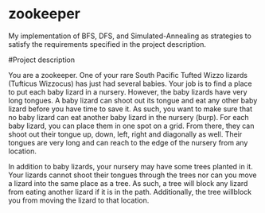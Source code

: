 # zookeeper 
My implementation of BFS, DFS, and Simulated-Annealing as strategies to satisfy the requirements specified in the project description.

#Project description

You are a zookeeper. One of your rare South Pacific Tufted Wizzo lizards (Tufticus Wizzocus) has just had several babies. Your job is to find a place to put each baby lizard in a nursery. However, the baby lizards have very long tongues. A baby lizard can shoot out its tongue and eat any other baby lizard before you have time to save it. As such, you want to make sure that no baby lizard can eat another baby lizard in the nursery (burp).  For each baby lizard, you can place them in one spot on a grid. From there, they can shoot out their tongue up, down, left, right and diagonally as well. Their tongues are very long and can reach to the edge of the nursery from any location.

In addition to baby lizards, your nursery may have some trees planted in it. Your lizards cannot shoot their tongues through the trees nor can you move a lizard into the same place as a tree. As such, a tree will block any lizard from eating another lizard if it is in the path. Additionally, the tree willblock you from moving the lizard to that location.

